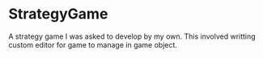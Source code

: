 # StrategyGame

A strategy game I was asked to develop by my own.
This involved writting custom editor for game to manage in game object.
